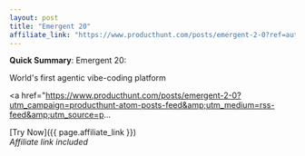 ```yaml
---
layout: post
title: "Emergent 20"
affiliate_link: "https://www.producthunt.com/posts/emergent-2-0?ref=autoverse&utm_source=autoverse"
---
```


**Quick Summary**: Emergent 20: <p>
            World's first agentic vibe-coding platform
          </p>
          <p>
            <a href="https://www.producthunt.com/posts/emergent-2-0?utm_campaign=producthunt-atom-posts-feed&amp;utm_medium=rss-feed&amp;utm_source=p...

[Try Now]({{ page.affiliate_link }})  
*Affiliate link included*
